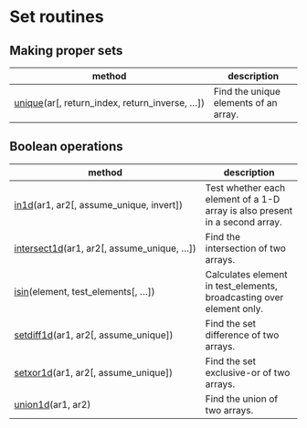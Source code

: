 # Set routines

## Making proper sets

method | description
---|---
[unique](https://numpy.org/devdocs/reference/generated/numpy.unique.html#numpy.unique)(ar[, return_index, return_inverse, …]) | Find the unique elements of an array.

## Boolean operations

method | description
---|---
[in1d](https://numpy.org/devdocs/reference/generated/numpy.in1d.html#numpy.in1d)(ar1, ar2[, assume_unique, invert]) | Test whether each element of a 1-D array is also present in a second array.
[intersect1d](https://numpy.org/devdocs/reference/generated/numpy.intersect1d.html#numpy.intersect1d)(ar1, ar2[, assume_unique, …]) | Find the intersection of two arrays.
[isin](https://numpy.org/devdocs/reference/generated/numpy.isin.html#numpy.isin)(element, test_elements[, …]) | Calculates element in test_elements, broadcasting over element only.
[setdiff1d](https://numpy.org/devdocs/reference/generated/numpy.setdiff1d.html#numpy.setdiff1d)(ar1, ar2[, assume_unique]) | Find the set difference of two arrays.
[setxor1d](https://numpy.org/devdocs/reference/generated/numpy.setxor1d.html#numpy.setxor1d)(ar1, ar2[, assume_unique]) | Find the set exclusive-or of two arrays.
[union1d](https://numpy.org/devdocs/reference/generated/numpy.union1d.html#numpy.union1d)(ar1, ar2) | Find the union of two arrays.